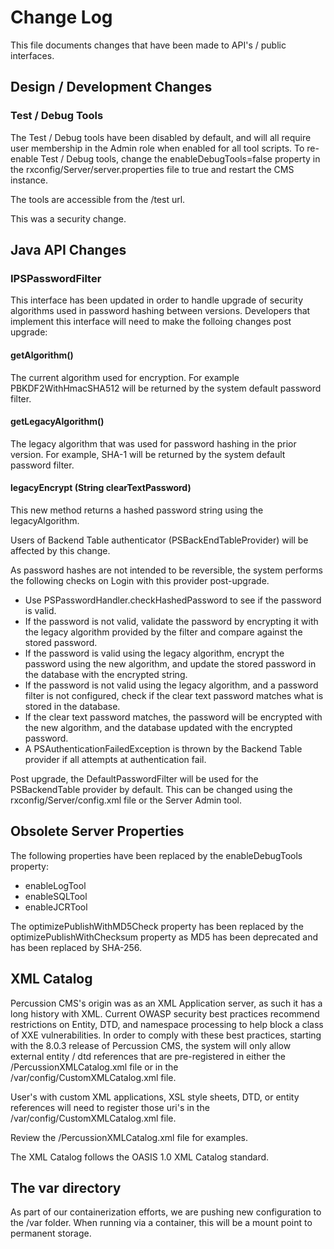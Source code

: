 
# Change Log

This file documents changes that have been made to API's / public interfaces.

## Design / Development Changes
### Test / Debug Tools
The Test / Debug tools have been disabled by default, and will all require user membership in the Admin role when enabled for all tool scripts. 
To re-enable Test / Debug tools, change the enableDebugTools=false property in the rxconfig/Server/server.properties file to true and restart the CMS instance. 

The tools are accessible from the /test url.

This was a security change.

## Java API Changes

### IPSPasswordFilter
This interface has been updated in order to handle upgrade of security algorithms used in password hashing between versions. Developers that implement this interface will need to make the folloing changes post upgrade:

#### getAlgorithm()
The current algorithm used for encryption.  For example PBKDF2WithHmacSHA512 will be returned by the system default password filter. 

#### getLegacyAlgorithm()
The legacy algorithm that was used for password hashing in the prior version.   For example, SHA-1 will be returned by the system default password filter.

#### legacyEncrypt (String clearTextPassword)
This new method returns a hashed password string using the legacyAlgorithm.

Users of Backend Table authenticator (PSBackEndTableProvider) will be affected by this change. 

As password hashes are not intended to be reversible, the system performs the following checks on Login with this provider post-upgrade.

* Use PSPasswordHandler.checkHashedPassword to see if the password is valid.
* If the password is not valid, validate the password by encrypting it with the legacy algorithm provided by the filter and compare against the stored password.
* If the password is valid using the legacy algorithm, encrypt the password using the new algorithm, and update the stored password in the database with the encrypted string.
* If the password is not valid using the legacy algorithm, and a password filter is not configured, check if the clear text password matches what is stored in the database.
* If the clear text password matches, the password will be encrypted with the new algorithm, and the database updated with the encrypted password.
* A PSAuthenticationFailedException is thrown by the Backend Table provider if all attempts at authentication fail.

Post upgrade, the DefaultPasswordFilter will be used for the PSBackendTable provider by default.  This can be changed using the rxconfig/Server/config.xml file or the Server Admin tool. 

## Obsolete Server Properties

The following properties have been replaced by the enableDebugTools property:

* enableLogTool
* enableSQLTool
* enableJCRTool

The optimizePublishWithMD5Check property has been replaced by the optimizePublishWithChecksum property as MD5 has been deprecated and has been replaced by SHA-256.

##  XML Catalog

Percussion CMS's origin was as an XML Application server, as such it has a long history with XML.  Current OWASP security best practices recommend restrictions on Entity, DTD, and namespace processing to help block a class of XXE vulnerabilities.  In order to comply with these best practices, starting with the 8.0.3 release of Percussion CMS, the system will only allow external entity / dtd references that are pre-registered in either the <InstallDir>/PercussionXMLCatalog.xml file or in the <InstallDir>/var/config/CustomXMLCatalog.xml file. 
 
User's with custom XML applications, XSL style sheets, DTD, or entity references will need to register those uri's in the <InstallDir>/var/config/CustomXMLCatalog.xml file.
  
Review the <InstallDir>/PercussionXMLCatalog.xml file for examples.
  
The XML Catalog follows the OASIS 1.0 XML Catalog standard.  
  
## The **var** directory

As part of our containerization efforts, we are pushing new configuration to the <InstallDir>/var folder. When running via a container, this will be a mount point to permanent storage.    
